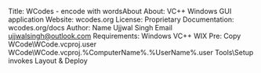 Title:
	WCodes - encode with wordsAbout
About:
	VC++ Windows GUI application
Website:
	wcodes.org
License: 
	Proprietary
Documentation:
	wcodes.org/docs
Author:
	Name
		Ujjwal Singh
	Email
		ujjwalsingh@outlook.com
Requirements:
	Windows
	VC++
	WIX
Pre:
	Copy WCode\WCode.vcproj.user WCode\WCode.vcproj.%ComputerName%.%UserName%.user
	Tools\Setup
		invokes Layout & Deploy
		